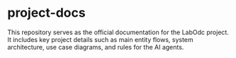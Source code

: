# project-docs
This repository serves as the official documentation for the LabOdc project. It includes key project details such as main entity flows, system architecture, use case diagrams, and rules for the AI agents.

